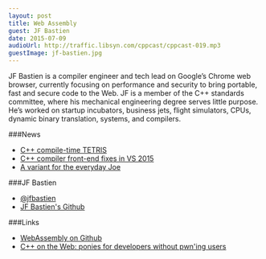 ```yaml
---
layout: post
title: Web Assembly
guest: JF Bastien
date: 2015-07-09
audioUrl: http://traffic.libsyn.com/cppcast/cppcast-019.mp3
guestImage: jf-bastien.jpg
---
```


JF Bastien is a compiler engineer and tech lead on Google’s Chrome web browser, currently focusing on performance and security to bring portable, fast and secure code to the Web. JF is a member of the C++ standards committee, where his mechanical engineering degree serves little purpose. He’s worked on startup incubators, business jets, flight simulators, CPUs, dynamic binary translation, systems, and compilers.

###News

 - [C++ compile-time TETRIS](https://www.reddit.com/r/cpp/comments/3btsf5/c_compiletime_tetris/)
 - [C++ compiler front-end fixes in VS 2015](http://blogs.msdn.com/b/vcblog/archive/2015/07/01/c-compiler-front-end-fixes-in-vs2015.aspx)
 - [A variant for the everyday Joe](http://davidsankel.com/c/a-variant-for-the-everyday-joe/)
 
###JF Bastien

 - [@jfbastien](https://twitter.com/jfbastien/)
 - [JF Bastien's Github](https://github.com/jfbastien)

###Links

 - [WebAssembly on Github](https://github.com/webassembly)
 - [C++ on the Web: ponies for developers without pwn'ing users](https://vimeo.com/131634706)
